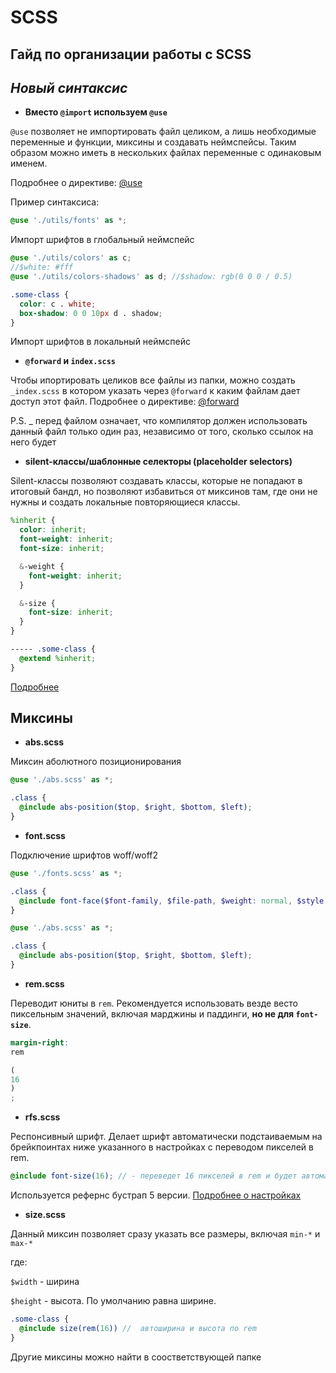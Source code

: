 # **SCSS**

## **Гайд по организации работы с SCSS**

## **_Новый синтаксис_**

- **Вместо `@import` используем `@use`**

`@use` позволяет не импортировать файл целиком, а лишь необходимые переменные и функции, миксины и создавать неймспейсы.
Таким образом можно иметь в нескольких файлах переменные с одинаковым именем.

Подробнее о директиве: [@use](https://sass-lang.com/documentation/at-rules/import)

Пример синтаксиса:

```scss
@use './utils/fonts' as *;
```

Импорт шрифтов в глобальный неймспейс

```scss
@use './utils/colors' as c;
//$white: #fff
@use './utils/colors-shadows' as d; //$shadow: rgb(0 0 0 / 0.5)

.some-class {
  color: c . white;
  box-shadow: 0 0 10px d . shadow;
}
```

Импорт шрифтов в локальный неймспейс

- **`@forward` и `index.scss`**

Чтобы ипортировать целиков все файлы из папки, можно создать `_index.scss` в котором указать через `@forward` к каким
файлам дает доступ этот файл. Подробнее о директиве: [@forward](https://sass-lang.com/documentation/at-rules/forward)

P.S. \_ перед файлом означает, что компилятор должен использовать данный файл только один раз, независимо от того,
сколько ссылок на него будет

- **silent-классы/шаблонные селекторы (placeholder selectors)**

Silent-классы позволяют создавать классы, которые не попадают в итоговый бандл, но позволяют избавиться от миксинов там,
где они не нужны и создать локальные повторяющиеся классы.

```scss
%inherit {
  color: inherit;
  font-weight: inherit;
  font-size: inherit;

  &-weight {
    font-weight: inherit;
  }

  &-size {
    font-size: inherit;
  }
}

----- .some-class {
  @extend %inherit;
}
```

[Подробнее](https://sass-lang.com/documentation/style-rules/placeholder-selectors)

## Миксины

- **abs.scss**

Миксин аболютного позиционирования

```scss
@use './abs.scss' as *;

.class {
  @include abs-position($top, $right, $bottom, $left);
}
```

- **font.scss**

Подключение шрифтов woff/woff2

```scss
@use './fonts.scss' as *;

.class {
  @include font-face($font-family, $file-path, $weight: normal, $style: normal, $asset-pipeline: false);
}
```

```scss
@use './abs.scss' as *;

.class {
  @include abs-position($top, $right, $bottom, $left);
}
```

- **rem.scss**

Переводит юниты в `rem`. Рекомендуется использовать везде весто пиксельным значений, включая марджины и паддинги, **но
не для `font-size`**.

```scss
margin-right:
rem

(
16
)
;
```

- **rfs.scss**

Респонсивный шрифт. Делает шрифт автоматически подстаиваемым на брейкпоинтах ниже указанного в настройках с переводом
пикселей в rem.

```scss
@include font-size(16); // - переведет 16 пикселей в rem и будет автоматически уменьшать по настройкам
```

Используется рефернс бустрап 5 версии. [Подробнее о настройках](https://github.com/twbs/rfs)

- **size.scss**

Данный миксин позволяет сразу указать все размеры, включая `min-*` и `max-*`

где:

`$width` - ширина

`$height` - высота. По умолчанию равна ширине.

```scss
.some-class {
  @include size(rem(16)) //  автоширина и высота по rem
}
```

Другие миксины можно найти в соостветствующей папке
